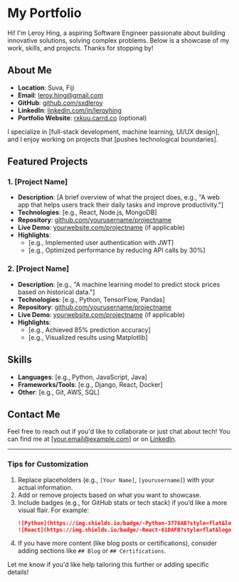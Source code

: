 # My Portfolio

Hi! I'm Leroy Hing, a aspiring Software Engineer passionate about building innovative solutions, solving complex problems. Below is a showcase of my work, skills, and projects. Thanks for stopping by!

## About Me
- **Location**: Suva, Fiji
- **Email**: leroy.hing@gmail.com
- **GitHub**: [github.com/sxdleroy](https://github.com/sxdleroy)
- **LinkedIn**: [linkedin.com/in/leroyhing](https://linkedin.com/in/leroyhing)
- **Portfolio Website**: [rxkuu.carrd.co](https://rxkuu.carrd.co) (optional)

I specialize in [full-stack development, machine learning, UI/UX design], and I enjoy working on projects that [pushes technological boundaries].

## Featured Projects

### 1. [Project Name]
- **Description**: [A brief overview of what the project does, e.g., "A web app that helps users track their daily tasks and improve productivity."]
- **Technologies**: [e.g., React, Node.js, MongoDB]
- **Repository**: [github.com/yourusername/projectname](https://github.com/yourusername/projectname)
- **Live Demo**: [yourwebsite.com/projectname](https://yourwebsite.com/projectname) (if applicable)
- **Highlights**: 
  - [e.g., Implemented user authentication with JWT]
  - [e.g., Optimized performance by reducing API calls by 30%]

### 2. [Project Name]
- **Description**: [e.g., "A machine learning model to predict stock prices based on historical data."]
- **Technologies**: [e.g., Python, TensorFlow, Pandas]
- **Repository**: [github.com/yourusername/projectname](https://github.com/yourusername/projectname)
- **Live Demo**: [yourwebsite.com/projectname](https://yourwebsite.com/projectname) (if applicable)
- **Highlights**: 
  - [e.g., Achieved 85% prediction accuracy]
  - [e.g., Visualized results using Matplotlib]

## Skills
- **Languages**: [e.g., Python, JavaScript, Java]
- **Frameworks/Tools**: [e.g., Django, React, Docker]
- **Other**: [e.g., Git, AWS, SQL]

## Contact Me
Feel free to reach out if you'd like to collaborate or just chat about tech! You can find me at [your.email@example.com] or on [LinkedIn](https://linkedin.com/in/yourusername).

---

### Tips for Customization
1. Replace placeholders (e.g., `[Your Name]`, `[yourusername]`) with your actual information.
2. Add or remove projects based on what you want to showcase.
3. Include badges (e.g., for GitHub stats or tech stack) if you’d like a more visual flair. For example:
   ```markdown
   ![Python](https://img.shields.io/badge/-Python-3776AB?style=flat&logo=python&logoColor=white)
   ![React](https://img.shields.io/badge/-React-61DAFB?style=flat&logo=react&logoColor=black)
   ```
4. If you have more content (like blog posts or certifications), consider adding sections like `## Blog` or `## Certifications`.

Let me know if you'd like help tailoring this further or adding specific details!
